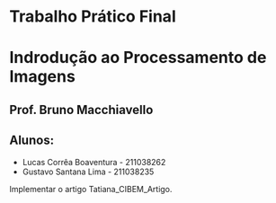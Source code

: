 # Trabalho Prático Final
# Indrodução ao Processamento de Imagens
## Prof. Bruno Macchiavello
## Alunos:
- Lucas Corrêa Boaventura - 211038262
- Gustavo Santana Lima - 211038235

Implementar o artigo Tatiana_CIBEM_Artigo.
